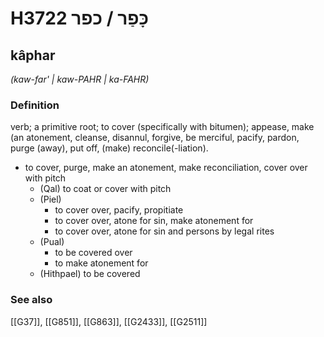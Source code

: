 # H3722 כָּפַר / כפר

## kâphar

_(kaw-far' | kaw-PAHR | ka-FAHR)_

### Definition

verb; a primitive root; to cover (specifically with bitumen); appease, make (an atonement, cleanse, disannul, forgive, be merciful, pacify, pardon, purge (away), put off, (make) reconcile(-liation).

- to cover, purge, make an atonement, make reconciliation, cover over with pitch
    - (Qal) to coat or cover with pitch
    - (Piel)
        - to cover over, pacify, propitiate
        - to cover over, atone for sin, make atonement for
        - to cover over, atone for sin and persons by legal rites
    - (Pual)
        - to be covered over
        - to make atonement for
    - (Hithpael) to be covered
### See also

[[G37]], [[G851]], [[G863]], [[G2433]], [[G2511]]

